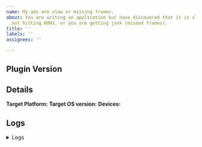 ```yaml
---
name: My ads are slow or missing frames.
about: You are writing an application but have discovered that it is slow, you are
  not hitting 60Hz, or you are getting jank (missed frames).
title: ''
labels: ''
assignees: ''

---
```


<!-- Thank you for using Google Mobile Ads for Flutter!

     If you have found a bug or if our documentation doesn't have an answer
     to what you're looking for, then fill out the template below. Please read
     the Flutter's team guide to filing a bug first: https://flutter.dev/docs/resources/bug-reports
-->

## Plugin Version

<!-- Please tell us the version of the plugin used in your app. -->

## Details

<!--
1.  Please tell us exactly how to reproduce the problem you are running into.

2.  Please attach a small application (ideally just one main.dart file) that
     reproduces the problem. You could use https://gist.github.com/ for this.

3.  Switch flutter to master channel and run this app on a physical device
     using profile mode as follows:
       flutter channel master

     The bleeding edge master channel is encouraged here because Flutter is
     constantly fixing bugs and improving its performance. Your problem in an
     older Flutter version may have already been solved in the master channel.

4.  Record a video of the performance issue using another phone so we
     can have an intuitive understanding of what happened. Don’t use
     "adb screenrecord", as that affects the performance of the profile run.
-->

<!--
     Please tell us which target platform(s) the problem occurs (Android / iOS / Web / macOS / Linux / Windows)
     Which target OS version, for Web, browser, is the test system running?
     Does the problem occur on emulator/simulator as well as on physical devices?
-->

**Target Platform:**
**Target OS version:**
**Devices:**

## Logs

<details>
<summary>Logs</summary>

<!--
     Run `flutter analyze` and attach any output of that command below.
     If there are any analysis errors, try resolving them before filing this issue.
-->

```
```

<!-- Finally, paste the output of running `flutter doctor -v` here, with your device plugged in. -->

```
```

</details>
